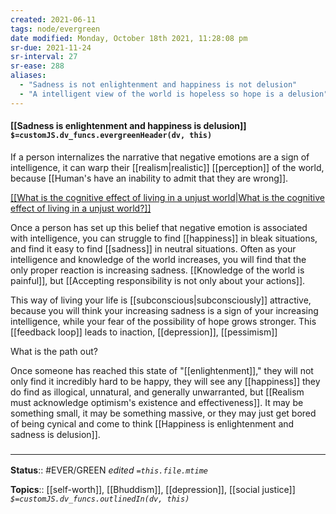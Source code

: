 ```yaml
---
created: 2021-06-11
tags: node/evergreen
date modified: Monday, October 18th 2021, 11:28:08 pm
sr-due: 2021-11-24
sr-interval: 27
sr-ease: 288
aliases:
  - "Sadness is not enlightenment and happiness is not delusion"
  - "A intelligent view of the world is hopeless so hope is a delusion"
---
```


#### [[Sadness is enlightenment and happiness is delusion]] `$=customJS.dv_funcs.evergreenHeader(dv, this)`

If a person internalizes the narrative that negative emotions are a sign of intelligence, it can warp their [[realism|realistic]] [[perception]] of the world, because [[Human's have an inability to admit that they are wrong]].

<u>[[What is the cognitive effect of living in a unjust world|What is the cognitive effect of living in a unjust world?]]</u>

Once a person has set up this belief that negative emotion is associated with intelligence, you can struggle to find [[happiness]] in bleak situations, and find it easy to find [[sadness]] in neutral situations. Often as your intelligence and knowledge of the world increases, you will find that the only proper reaction is increasing sadness. [[Knowledge of the world is painful]], but [[Accepting responsibility is not only about your actions]].


This way of living your life is [[subconscious|subconsciously]] attractive, because you will think your increasing sadness is a sign of your increasing intelligence, while your fear of the possibility of hope grows stronger.  This [[feedback loop]] leads to inaction, [[depression]], [[pessimism]]

What is the path out?

Once someone has reached this state of "[[enlightenment]]," they will not only find it incredibly hard to be happy, they will see any [[happiness]] they do find as illogical, unnatural, and generally unwarranted, but [[Realism must acknowledge optimism's existence and effectiveness]]. It may be something small, it may be something massive, or they may just get bored of being cynical and come to think [[Happiness is enlightenment and sadness is delusion]].

### <hr class="footnote"/>

**Status**:: #EVER/GREEN
*edited `=this.file.mtime`*

**Topics**:: [[self-worth]], [[Bhuddism]], [[depression]], [[social justice]]
*`$=customJS.dv_funcs.outlinedIn(dv, this)`*


